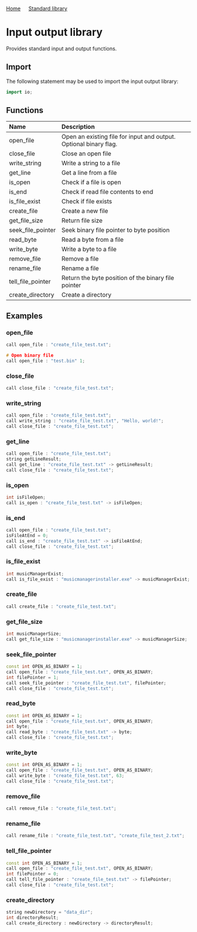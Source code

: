 [Home](https://puckowski.github.io/concert/) <span>&emsp;</span> [Standard library](https://puckowski.github.io/concert/standard_library/standard_library.html)

# Input output library

Provides standard input and output functions.

## Import

The following statement may be used to import the input output library:

```cpp
import io;
```

## Functions

| Name              | Description                                                       |
|:------------------|:------------------------------------------------------------------|
| open_file         | Open an existing file for input and output. Optional binary flag. |
| close_file        | Close an open file                                                |
| write_string      | Write a string to a file                                          |
| get_line          | Get a line from a file                                            |
| is_open           | Check if a file is open                                           |
| is_end            | Check if read file contents to end                                |
| is_file_exist     | Check if file exists                                              |
| create_file       | Create a new file                                                 |
| get_file_size     | Return file size                                                  |
| seek_file_pointer | Seek binary file pointer to byte position                         |
| read_byte         | Read a byte from a file                                           |
| write_byte        | Write a byte to a file                                            |
| remove_file       | Remove a file                                                     |
| rename_file       | Rename a file                                                     |
| tell_file_pointer | Return the byte position of the binary file pointer               |
| create_directory  | Create a directory                                                |

## Examples

### open_file

```cpp
call open_file : "create_file_test.txt";

# Open binary file
call open_file : "test.bin" 1;
```

### close_file

```cpp
call close_file : "create_file_test.txt";
```

### write_string

```cpp
call open_file : "create_file_test.txt";
call write_string : "create_file_test.txt", "Hello, world!";
call close_file : "create_file_test.txt";
```

### get_line

```cpp
call open_file : "create_file_test.txt";
string getLineResult;
call get_line : "create_file_test.txt" -> getLineResult;
call close_file : "create_file_test.txt";
```

### is_open

```cpp
int isFileOpen;
call is_open : "create_file_test.txt" -> isFileOpen;
```

### is_end

```cpp
call open_file : "create_file_test.txt";
isFileAtEnd = 0;
call is_end : "create_file_test.txt" -> isFileAtEnd;
call close_file : "create_file_test.txt";
```

### is_file_exist

```cpp
int musicManagerExist;
call is_file_exist : "musicmanagerinstaller.exe" -> musicManagerExist;
```

### create_file

```cpp
call create_file : "create_file_test.txt";
```

### get_file_size

```cpp
int musicManagerSize;
call get_file_size : "musicmanagerinstaller.exe" -> musicManagerSize;
```

### seek_file_pointer

```cpp
const int OPEN_AS_BINARY = 1;
call open_file : "create_file_test.txt", OPEN_AS_BINARY;
int filePointer = 1;
call seek_file_pointer : "create_file_test.txt", filePointer;
call close_file : "create_file_test.txt";
```

### read_byte

```cpp
const int OPEN_AS_BINARY = 1;
call open_file : "create_file_test.txt", OPEN_AS_BINARY;
int byte;
call read_byte : "create_file_test.txt" -> byte;
call close_file : "create_file_test.txt";
```

### write_byte

```cpp
const int OPEN_AS_BINARY = 1;
call open_file : "create_file_test.txt", OPEN_AS_BINARY;
call write_byte : "create_file_test.txt", 63;
call close_file : "create_file_test.txt";
```

### remove_file

```cpp
call remove_file : "create_file_test.txt";
```

### rename_file

```cpp
call rename_file : "create_file_test.txt", "create_file_test_2.txt";
```

### tell_file_pointer

```cpp
const int OPEN_AS_BINARY = 1;
call open_file : "create_file_test.txt", OPEN_AS_BINARY;
int filePointer = 0;
call tell_file_pointer : "create_file_test.txt" -> filePointer;
call close_file : "create_file_test.txt";
```

### create_directory

```cpp
string newDirectory = "data_dir";
int directoryResult;
call create_directory : newDirectory -> directoryResult;
```